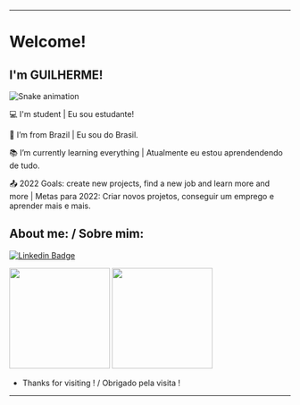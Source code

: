 ----------------------------------------------------------------------------

# Welcome!

 

## I'm GUILHERME!

![Snake animation](https://github.com/Guilherme-07062002/Guilherme-07062002/blob/output/github-contribution-grid-snake.svg)



:computer: I'm student | Eu sou estudante!

:house_with_garden: I’m from Brazil | Eu sou do Brasil.

:books: I’m currently learning everything | Atualmente eu estou aprendendendo de tudo.

:outbox_tray: 2022 Goals: create new projects, find a new job and learn more and more | Metas para 2022: Criar novos projetos, conseguir um emprego e aprender mais e mais.
 

## About me: / Sobre mim:

[![Linkedin Badge](https://img.shields.io/badge/-LinkedIn-blue?style=flat-square&logo=Linkedin&logoColor=white&link=LINK_LINKEDIN)](https://www.linkedin.com/in/guilherme-gomes-1321a9213/)


<div>
<img height="180em" src="https://github-readme-stats.vercel.app/api/top-langs/?username=Guilherme-07062002&layout=compact&langs_count=7&theme=dracula"/>


<img height="180em" src="https://github-readme-stats.vercel.app/api?username=seu-usuário-aqui&show_icons=true&theme=dracula&include_all_commits=true&count_private=true"/>
</div>





- Thanks for visiting ! / Obrigado pela visita !


----------------------------------------------------------------------------------

